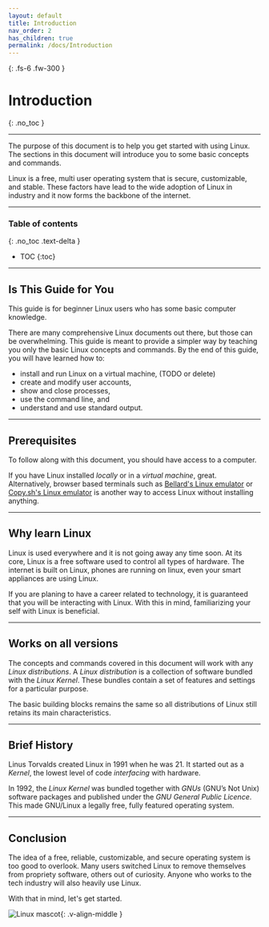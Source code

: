 ```yaml
---
layout: default
title: Introduction
nav_order: 2
has_children: true
permalink: /docs/Introduction
---
```


{: .fs-6 .fw-300 }

# Introduction
{: .no_toc }

---

The purpose of this document is to help you get started with using Linux. The sections in this document will introduce you to some basic concepts and commands.

Linux is a free, multi user operating system that is secure, customizable, and stable. These factors have lead to the wide adoption of Linux in industry and it now forms the backbone of the internet.

---

### Table of contents
{: .no_toc .text-delta }
* TOC
{:toc}

---

## Is This Guide for You
This guide is for beginner Linux users who has some basic computer knowledge.

There are many comprehensive Linux documents out there, but those can be overwhelming. This guide is meant to provide a simpler way by teaching you only the basic Linux concepts and commands. By the end of this guide, you will have learned how to:

* install and run Linux on a virtual machine, (TODO or delete)
* create and modify user accounts,
* show and close processes,
* use the command line, and
* understand and use standard output.

---

## Prerequisites
To follow along with this document, you should have access to a computer.

If you have Linux installed _locally_ or in a _virtual machine_, great. Alternatively, browser based terminals such as [Bellard's Linux emulator](https://bellard.org/jslinux/ "Browser Linux emulator") or [Copy.sh's Linux emulator](https://copy.sh/v86/ "Browser Linux emulator") is another way to access Linux without installing anything.

---

## Why learn Linux
Linux is used everywhere and it is not going away any time soon. At its core, Linux is a free software used to control all types of hardware. The internet is built on Linux, phones are running on linux, even your smart appliances are using Linux.

If you are planing to have a career related to technology, it is guaranteed that you will be interacting with Linux. With this in mind, familiarizing your self with Linux is beneficial.

---

## Works on all versions
The concepts and commands covered in this document will work with any _Linux distributions_. A _Linux distribution_ is a collection of software bundled with the _Linux Kernel_. These bundles contain a set of features and settings for a particular purpose.

The basic building blocks remains the same so all distributions of Linux still retains its main characteristics.

---

## Brief History
Linus Torvalds created Linux in 1991 when he was 21. It started out as a _Kernel_, the lowest level of code _interfacing_ with hardware.

In 1992, the _Linux Kernel_ was bundled together with _GNUs_ (GNU’s Not Unix) software packages and published under the _GNU General Public Licence_. This made GNU/Linux a legally free, fully featured operating system.

---

## Conclusion
The idea of a free, reliable, customizable, and secure operating system is too good to overlook. Many users switched Linux to remove themselves from propriety software, others out of curiosity. Anyone who works to the tech industry will also heavily use Linux.

With that in mind, let's get started.

![Linux mascot](https://github.com/dl90/linux-basics/blob/gh-pages/docs/images/icons/tux.png?raw=true "Tux"){: .v-align-middle }

